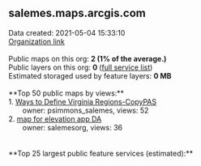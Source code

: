 <h2>salemes.maps.arcgis.com</h2> Data created: 2021-05-04 15:33:10 <br /><a target='new' href='https://salemes.maps.arcgis.com'>Organization link</a><br /><br />Public maps on this org: <b>2 (1% of the average.)</b><br />Public layers on this org: <b>0 </b>(<a target='new' href='https://services.arcgis.com/mIKRlmWpavDfpxAC/ArcGIS/rest/services'>full service list</a>)<br />Estimated storaged used by feature layers: <b>0 MB</b><br /><br />**Top 50 public maps by views:**<br />  1. <a target='new' href='https://www.arcgis.com/home/item.html?id=b2cc4473abe9491c890e7d89ad9ad6ff'>Ways to Define Virginia Regions-CopyPAS</a> <br />  &nbsp;&nbsp;&nbsp;&nbsp; &nbsp;&nbsp;owner: psimmons_salemes, views: 52<br />  2. <a target='new' href='https://www.arcgis.com/home/item.html?id=2b482b1d0e6c4c79810ebb3b107bf65c'>map for elevation app DA</a> <br />  &nbsp;&nbsp;&nbsp;&nbsp; &nbsp;&nbsp;owner: salemesorg, views: 36<br /><br /><br />**Top 25 largest public feature services (estimated):**<br />